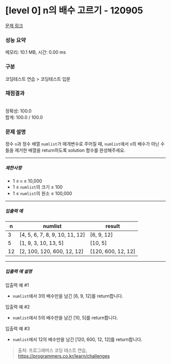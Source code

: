 # [level 0] n의 배수 고르기 - 120905 

[문제 링크](https://school.programmers.co.kr/learn/courses/30/lessons/120905?language=python3) 

### 성능 요약

메모리: 10.1 MB, 시간: 0.00 ms

### 구분

코딩테스트 연습 > 코딩테스트 입문

### 채점결과

<br/>정확성: 100.0<br/>합계: 100.0 / 100.0

### 문제 설명

<p style="user-select: auto;">정수 <code style="user-select: auto;">n</code>과 정수 배열 <code style="user-select: auto;">numlist</code>가 매개변수로 주어질 때, <code style="user-select: auto;">numlist</code>에서 <code style="user-select: auto;">n</code>의 배수가 아닌 수들을 제거한 배열을 return하도록 solution 함수를 완성해주세요.</p>

<hr style="user-select: auto;">

<h5 style="user-select: auto;">제한사항</h5>

<ul style="user-select: auto;">
<li style="user-select: auto;">1 ≤ <code style="user-select: auto;">n</code> ≤ 10,000</li>
<li style="user-select: auto;">1 ≤ <code style="user-select: auto;">numlist</code>의 크기 ≤ 100</li>
<li style="user-select: auto;">1 ≤ <code style="user-select: auto;">numlist</code>의 원소 ≤ 100,000</li>
</ul>

<hr style="user-select: auto;">

<h5 style="user-select: auto;">입출력 예</h5>
<table class="table" style="user-select: auto;">
        <thead style="user-select: auto;"><tr style="user-select: auto;">
<th style="user-select: auto;">n</th>
<th style="user-select: auto;">numlist</th>
<th style="user-select: auto;">result</th>
</tr>
</thead>
        <tbody style="user-select: auto;"><tr style="user-select: auto;">
<td style="user-select: auto;">3</td>
<td style="user-select: auto;">[4, 5, 6, 7, 8, 9, 10, 11, 12]</td>
<td style="user-select: auto;">[6, 9, 12]</td>
</tr>
<tr style="user-select: auto;">
<td style="user-select: auto;">5</td>
<td style="user-select: auto;">[1, 9, 3, 10, 13, 5]</td>
<td style="user-select: auto;">[10, 5]</td>
</tr>
<tr style="user-select: auto;">
<td style="user-select: auto;">12</td>
<td style="user-select: auto;">[2, 100, 120, 600, 12, 12]</td>
<td style="user-select: auto;">[120, 600, 12, 12]</td>
</tr>
</tbody>
      </table>
<hr style="user-select: auto;">

<h5 style="user-select: auto;">입출력 예 설명</h5>

<p style="user-select: auto;">입출력 예 #1</p>

<ul style="user-select: auto;">
<li style="user-select: auto;"><code style="user-select: auto;">numlist</code>에서 3의 배수만을 남긴 [6, 9, 12]를 return합니다.</li>
</ul>

<p style="user-select: auto;">입출력 예 #2</p>

<ul style="user-select: auto;">
<li style="user-select: auto;"><code style="user-select: auto;">numlist</code>에서 5의 배수만을 남긴 [10, 5]를 return합니다.</li>
</ul>

<p style="user-select: auto;">입출력 예 #3</p>

<ul style="user-select: auto;">
<li style="user-select: auto;"><code style="user-select: auto;">numlist</code>에서 12의 배수만을 남긴 [120, 600, 12, 12]를 return합니다.</li>
</ul>


> 출처: 프로그래머스 코딩 테스트 연습, https://programmers.co.kr/learn/challenges
